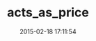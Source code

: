 ---
layout: post
title:  "acts_as_price"
repo:   "jeroeningen/acts_as_price"
date:   2015-02-18 17:11:54
gemurl: http://github.com/jeroeningen/acts_as_price
---
